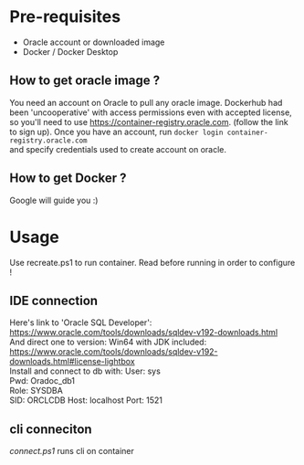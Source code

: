 # Pre-requisites
- Oracle account or downloaded image 
- Docker / Docker Desktop

## How to get oracle image ? 
You need an account on Oracle to pull any oracle image. Dockerhub had been 'uncooperative' with access permissions even with accepted license, so you'll need to use https://container-registry.oracle.com. (follow the link to sign up).
Once you have an account, run
 `docker login container-registry.oracle.com`  
and specify credentials used to create account on oracle.

## How to get Docker ? 
Google will guide you :)

# Usage
Use recreate.ps1 to run container. Read before running in order to configure !

## IDE connection
Here's link to 'Oracle SQL Developer': <https://www.oracle.com/tools/downloads/sqldev-v192-downloads.html>  
And direct one to version: Win64 with JDK included:  
<https://www.oracle.com/tools/downloads/sqldev-v192-downloads.html#license-lightbox>  
Install and connect to db with:
User: sys  
Pwd: Oradoc_db1  
Role: SYSDBA  
SID: ORCLCDB 
Host: localhost
Port: 1521
## cli conneciton
*connect.ps1* runs cli on container